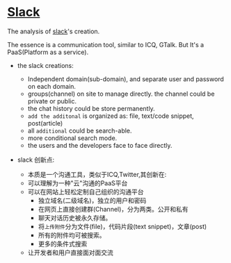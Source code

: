 # [Slack][slack]

The analysis of [slack][slack]'s creation.

The essence is a communication tool, similar to ICQ, GTalk.
But It's a PaaS(Platform as a service).

* the slack creations:
  * Independent domain(sub-domain), and separate user and password on each domain.
  * groups(channel) on site to manage directly. the channel could be private or public.
  * the chat history could be store permanently.
  * `add the additonal` is organized as: file, text/code snippet, post(article)
  * all `additional` could be search-able.
  * more conditional search mode.
  * the users and the developers face to face directly.
  

* slack 创新点:
  * 本质是一个沟通工具，类似于ICQ,Twitter,其创新在:
  * 可以理解为一种"云"沟通的PaaS平台
  * 可以在网站上轻松定制自己组织的沟通平台
    * 独立域名(二级域名)，独立的用户和密码
    * 在网页上直接创建群(Channel)，分为两类。公开和私有
    * 聊天对话历史被永久存储。
    * 将`上传附件`分为文件(file)，代码片段(text snippet)，文章(post)
    * 所有的附件均可被搜索。
    * 更多的条件式搜索
  * 让开发者和用户直接面对面交流

[slack]: https://slack.com/